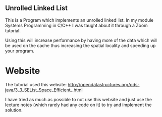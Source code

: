 ## Unrolled Linked List
This is a Program which implements an unrolled linked list.   In my module Systems Programming in C/C++ I was taught about it through a Zoom tutorial.

Using this will increase performance by having more of the data which will be used on the cache thus increasing the spatial locality and speeding up your program.

# Website
The tutorial used this website: http://opendatastructures.org/ods-java/3_3_SEList_Space_Efficient_.html 

I have tried as much as possible to not use this website and just use the lecture notes (which rarely had any code on it) to try and implement the solution.
